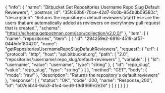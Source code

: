 {
  "info": {
    "name": "Bitbucket Get Repositories Username Repo Slug Default Reviewers",
    "_postman_id": "35fc60b8-70ce-42d7-8c0b-954b3b09580c",
    "description": "Returns the repository's default reviewers.\n\nThese are the users that are automatically added as reviewers on every\nnew pull request that is created.",
    "schema": "https://schema.getpostman.com/json/collection/v2.0.0/"
  },
  "item": [
    {
      "name": "repositories",
      "item": [
        {
          "id": "294259e2-6916-4519-af57-0445def80420",
          "name": "getRepositoriesUsernameRepoSlugDefaultReviewers",
          "request": {
            "url": {
              "protocol": "http",
              "host": "api.bitbucket.org",
              "path": [
                "2.0",
                "repositories/:username/:repo_slug/default-reviewers"
              ],
              "variable": [
                {
                  "id": "username",
                  "value": "username",
                  "type": "string"
                },
                {
                  "id": "repo_slug",
                  "value": "repo_slug",
                  "type": "string"
                }
              ]
            },
            "method": "GET",
            "body": {
              "mode": "raw"
            },
            "description": "Returns the repository's default reviewers"
          },
          "response": [
            {
              "status": "OK",
              "code": 200,
              "name": "Response_200",
              "id": "b07e5b14-9ab3-41e4-bed9-f9df666e2e2d"
            }
          ]
        }
      ]
    }
  ]
}